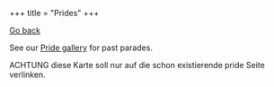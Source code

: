 +++
title = "Prides"
+++

[Go back](/home)

See our [Pride gallery](/what-we-do/prides) for past parades. 

ACHTUNG diese Karte soll nur auf die schon existierende pride Seite verlinken.